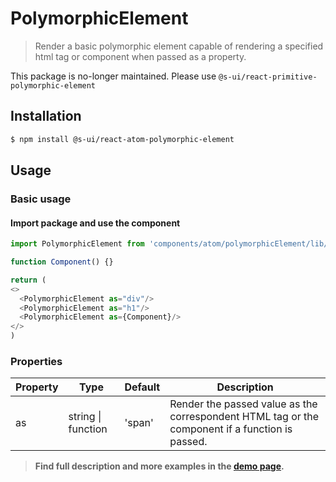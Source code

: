# PolymorphicElement

> Render a basic polymorphic element capable of rendering a specified html tag or component when passed as a property.

This package is no-longer maintained. Please use `@s-ui/react-primitive-polymorphic-element`

## Installation

```sh
$ npm install @s-ui/react-atom-polymorphic-element
```

## Usage

### Basic usage

#### Import package and use the component

```js
import PolymorphicElement from 'components/atom/polymorphicElement/lib/index.js'

function Component() {}

return (
<>
  <PolymorphicElement as="div"/>
  <PolymorphicElement as="h1"/>
  <PolymorphicElement as={Component}/>
</>
)
```

### Properties

| Property | Type | Default | Description |
|---|---|---|---|
| as | string \| function | 'span' | Render the passed value as the correspondent HTML tag or the component if a function is passed. |

> **Find full description and more examples in the [demo page](#).**
